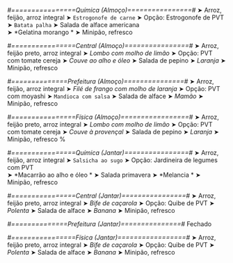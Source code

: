 
*#================Química (Almoço)================#*
➤ Arroz, feijão, arroz integral
➤ `Estrogonofe de carne`
➤ Opção: Estrogonofe de PVT  
➤ `Batata palha`
➤ Salada de alface americana  
➤ *Gelatina morango  *
➤ Minipão, refresco

*#================Central (Almoço)================#*
➤ Arroz, feijão preto, arroz integral
➤ *Lombo com molho de limão*
➤ Opção: PVT com tomate cereja
➤ *Couve ao alho e óleo*
➤ Salada de pepino
➤ *Laranja*
➤ Minipão, refresco

*#==============Prefeitura (Almoço)===============#*
➤ Arroz, feijão, arroz integral 
➤ *Filé de frango com molho de laranja*
➤ Opção: PVT com moyashi
➤ `Mandioca com salsa`
➤ Salada de alface
➤ *Mamão*
➤ Minipão, refresco

*#================Física (Almoço)=================#*
➤ Arroz, feijão preto, arroz integral
➤ *Lombo com molho de limão*
➤ Opção: PVT com tomate cereja
➤ *Couve à provençal*
➤ Salada de pepino
➤ *Laranja*
➤ Minipão, refresco
%

*#================Química (Jantar)================#*
➤ Arroz, feijão, arroz integral
➤ `Salsicha ao sugo`
➤ Opção: Jardineira de legumes com PVT  
➤ *Macarrão ao alho e óleo *
➤ Salada primavera
➤ *Melancia *
➤ Minipão, refresco

*#================Central (Jantar)================#*
➤ Arroz, feijão preto, arroz integral
➤ *Bife de caçarola*
➤ Opção: Quibe de PVT
➤ *Polenta*
➤ Salada de alface
➤ *Banana*
➤ Minipão, refresco

*#==============Prefeitura (Jantar)===============#*
Fechado

*#================Física (Jantar)=================#*
➤ Arroz, feijão preto, arroz integral
➤ *Bife de caçarola*
➤ Opção: Quibe de PVT
➤ *Polenta*
➤ Salada de alface
➤ *Banana*
➤ Minipão, refresco
